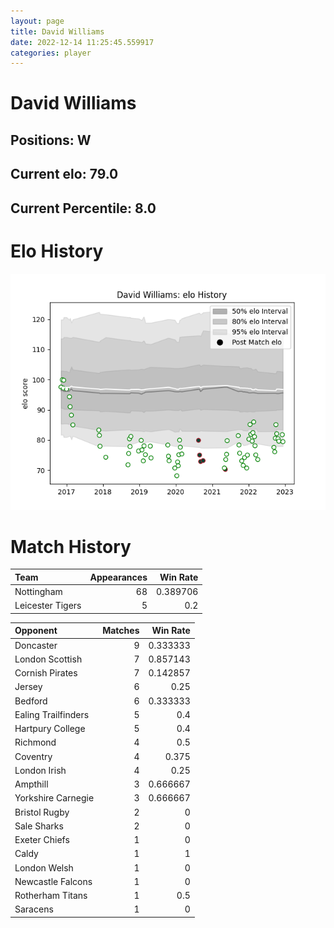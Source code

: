 ```yaml
---  
layout: page  
title: David Williams  
date: 2022-12-14 11:25:45.559917  
categories: player  
---
```

# David Williams

## Positions: W

## Current elo: 79.0

## Current Percentile: 8.0

# Elo History


![elo history](history_DavidWilliams.png)
# Match History


| Team             |   Appearances |   Win Rate |
|:-----------------|--------------:|-----------:|
| Nottingham       |            68 |   0.389706 |
| Leicester Tigers |             5 |   0.2      |

| Opponent            |   Matches |   Win Rate |
|:--------------------|----------:|-----------:|
| Doncaster           |         9 |   0.333333 |
| London Scottish     |         7 |   0.857143 |
| Cornish Pirates     |         7 |   0.142857 |
| Jersey              |         6 |   0.25     |
| Bedford             |         6 |   0.333333 |
| Ealing Trailfinders |         5 |   0.4      |
| Hartpury College    |         5 |   0.4      |
| Richmond            |         4 |   0.5      |
| Coventry            |         4 |   0.375    |
| London Irish        |         4 |   0.25     |
| Ampthill            |         3 |   0.666667 |
| Yorkshire Carnegie  |         3 |   0.666667 |
| Bristol Rugby       |         2 |   0        |
| Sale Sharks         |         2 |   0        |
| Exeter Chiefs       |         1 |   0        |
| Caldy               |         1 |   1        |
| London Welsh        |         1 |   0        |
| Newcastle Falcons   |         1 |   0        |
| Rotherham Titans    |         1 |   0.5      |
| Saracens            |         1 |   0        |